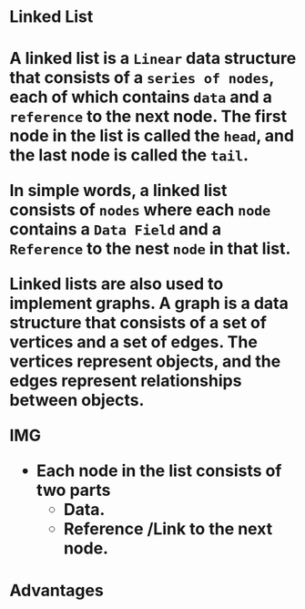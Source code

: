 <h1> Linked List <h1>

A linked list is a `Linear` data structure that consists of a `series of nodes`, each of which contains `data` and a `reference` to the next node. The first node in the list is called the `head`, and the last node is called the `tail`.

In simple words, a linked list consists of `nodes` where each `node` contains a `Data Field` and a `Reference` to the nest `node` in that list.


Linked lists are also used to implement graphs. A graph is a data structure that consists of a set of vertices and a set of edges. The vertices represent objects, and the edges represent relationships between objects.

IMG
 

* Each node in the list consists of two parts
    * Data.
    * Reference /Link to the next node.

# Advantages

